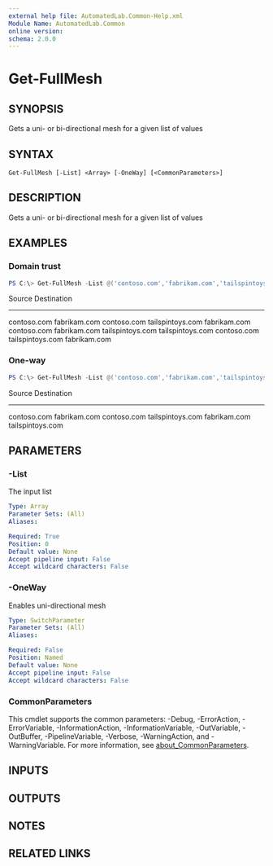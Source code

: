 ```yaml
---
external help file: AutomatedLab.Common-Help.xml
Module Name: AutomatedLab.Common
online version:
schema: 2.0.0
---
```


# Get-FullMesh

## SYNOPSIS
Gets a uni- or bi-directional mesh for a given list of values

## SYNTAX

```
Get-FullMesh [-List] <Array> [-OneWay] [<CommonParameters>]
```

## DESCRIPTION
Gets a uni- or bi-directional mesh for a given list of values

## EXAMPLES

### Domain trust
```powershell
PS C:\> Get-FullMesh -List @('contoso.com','fabrikam.com','tailspintoys.com')
```

Source           Destination
------           -----------
contoso.com      fabrikam.com
contoso.com      tailspintoys.com
fabrikam.com     contoso.com
fabrikam.com     tailspintoys.com
tailspintoys.com contoso.com
tailspintoys.com fabrikam.com

### One-way

```powershell
PS C:\> Get-FullMesh -List @('contoso.com','fabrikam.com','tailspintoys.com') -OneWay
```

Source       Destination
------       -----------
contoso.com  fabrikam.com
contoso.com  tailspintoys.com
fabrikam.com tailspintoys.com

## PARAMETERS

### -List
The input list

```yaml
Type: Array
Parameter Sets: (All)
Aliases:

Required: True
Position: 0
Default value: None
Accept pipeline input: False
Accept wildcard characters: False
```

### -OneWay
Enables uni-directional mesh

```yaml
Type: SwitchParameter
Parameter Sets: (All)
Aliases:

Required: False
Position: Named
Default value: None
Accept pipeline input: False
Accept wildcard characters: False
```

### CommonParameters
This cmdlet supports the common parameters: -Debug, -ErrorAction, -ErrorVariable, -InformationAction, -InformationVariable, -OutVariable, -OutBuffer, -PipelineVariable, -Verbose, -WarningAction, and -WarningVariable. For more information, see [about_CommonParameters](http://go.microsoft.com/fwlink/?LinkID=113216).

## INPUTS

## OUTPUTS

## NOTES

## RELATED LINKS
